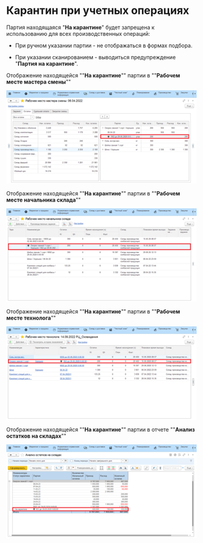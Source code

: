 # Карантин при учетных операциях

Партия находящаяся "**На карантине**" будет запрещена к использованию для всех производственных операций:

- При ручном указании партии - не отображаться в формах подбора.

- При указании сканированием - выводиться предупреждение "**Партия на карантине**".

Отображение находящейся ""**На карантине**"" партии в ""**Рабочем месте мастера смены**""

![Рабочее место мастера смены](QuarantineDuringAccountingOperations/Pictures_01.png)

Отображение находящейся ""**На карантине**"" партии в ""**Рабочем месте начальника склада**""

![Рабочее место начальника склада](QuarantineDuringAccountingOperations/Pictures_02.png)

Отображение находящейся ""**На карантине**"" партии в ""**Рабочем месте технолога**""

![Рабочее место технолога](QuarantineDuringAccountingOperations/Pictures_03.png)

Отображение находящейся ""**На карантине**"" партии в отчете ""**Анализ остатков на складах**""

![Анализ остатков на складах](QuarantineDuringAccountingOperations/Pictures_04.png)
